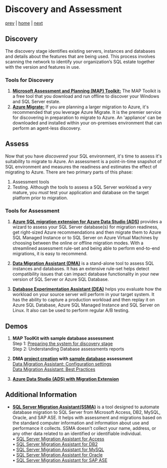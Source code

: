 # Discovery and Assessment

[prev](./choosewhichsql.md) | [home](./readme.md)  | [next](./remediation.md)

## Discovery
The discovery stage identifies existing servers, instances and databases and details about the features that are being used. This process involves scanning the network to identify your organization’s SQL estate together with the version and features in use.

### Tools for Discovery

1. **[Microsoft Assessment and Planning (MAP) Toolkit:](https://www.microsoft.com/en-us/download/details.aspx?id=7826&msclkid=8e7def7ecffe11ec8c3035a0624ed880)**
The MAP Toolkit is a free tool that you download and run offline to discover your Windows and SQL Server estate. 
1. **[Azure Migrate:](https://docs.microsoft.com/azure/migrate/migrate-services-overview)**
If you are planning a larger migration to Azure, it's recommended that you leverage Azure Migrate. It is the premier service for discovering in preparation to migrate to Azure. An 'appliance' can be downloaded and installed within your on-premises environment that can perform an agent-less discovery.

## Assess

Now that you have _discovered_ your SQL environment, it's time to assess it's suitability to migrate to Azure. An assessment is a point-in-time snapshot of SQL environment and measures the readiness and estimates the effect of migrating to Azure. There are two primary parts of this phase:

1. Assessment tools
2. Testing. Although the tools to assess a SQL Server workload a very mature, you _must_ test your application and database on the target platform prior to migration.

### Tools for Assessment

1. **[Azure SQL migration extension for Azure Data Studio (ADS)](https://docs.microsoft.com/sql/azure-data-studio/extensions/azure-sql-migration-extension?view=sql-server-ver16)** provides a wizard to assess your SQL Server database(s) for migration readiness, get right-sized Azure recommendations and then migrate them to Azure SQL Managed Instance or to SQL Server on Azure Virtual Machines by choosing between the online or offline migration modes. With a streamlined assessment rule-set and being able to perform end-to-end migrations, it is easy to recommend.

1. **[Data Migration Assistant (DMA)](https://www.microsoft.com/download/details.aspx?id=53595)** is a stand-alone tool to assess SQL instances and databases. It has an extensive rule-set helps detect compatibility issues that can impact database functionality in your new version of SQL Server or Azure SQL Database.

1. **[Database Experimentation Assistant (DEA)](https://docs.microsoft.com/sql/dea/database-experimentation-assistant-overview?view=sql-server-ver15)** helps you evaluate how the workload on your source server will perform in your target system. It has the ability to capture a production workload and then replay it on Azure SQL Database, Azure SQL Managed Instance and SQL Server on Linux. It also can be used to perform regular A/B testing.

## Demos

1. **MAP ToolKit with sample database assessment** </br>
Step 1: [Preparing the system for discovery stage](https://docs.microsoft.com/sql/sql-server/migrate/guides/sql-server-to-sql-server-upgrade-guide?view=sql-server-ver16#discover-stage) </br>
Step 2: Understanding Database assessments reports </br>

1. **DMA [project creation](https://docs.microsoft.com/sql/dma/dma-migrateonpremsqltosqldb?view=sql-server-ver16#create-a-new-migration-project) with [sample database](https://github.com/microsoft/sql-server-samples/tree/master/samples/databases) assessment** </br>
[Data Migration Assistant: Configuration settings](https://docs.microsoft.com/sql/dma/dma-configurationsettings?view=sql-server-ver16) </br>
[Data Migration Assistant: Best Practices](https://docs.microsoft.com/sql/dma/dma-bestpractices?view=sql-server-ver16)

1. **[Azure Data Studio (ADS) with Migration Extension](https://docs.microsoft.com/sql/azure-data-studio/extensions/azure-sql-migration-extension)**
<!--* MAP_Training_Kit.zip. Available as a separate download. Contains sample database and instructions for completing various exercises.</br>
* MAPSetup.exe. Installation package containing the tool and SQL LocalDB.</br> -->

## Additional Information

* **[SQL Server Migration Assistant(SSMA)](https://docs.microsoft.com/sql/ssma/sql-server-migration-assistant?view=sql-server-ver15)** is a tool designed to automate database migration to SQL Server from Microsoft Access, DB2, MySQL, Oracle, and SAP ASE. It helps with assessment and migrations based on the standard computer information and information about use and performance it collects. SSMA doesn't collect your name, address, or any other data related to an identified or identifiable individual.</br>
• [SQL Server Migration Assistant for Access](https://docs.microsoft.com/sql/ssma/access/sql-server-migration-assistant-for-access-accesstosql?view=sql-server-ver15)</br>
• [SQL Server Migration Assistant for DB2](https://docs.microsoft.com/sql/ssma/db2/sql-server-migration-assistant-for-db2-db2tosql?view=sql-server-ver15)</br>
• [SQL Server Migration Assistant for MySQL](https://docs.microsoft.com/sql/ssma/mysql/sql-server-migration-assistant-for-mysql-mysqltosql?view=sql-server-ver15)</br>
• [SQL Server Migration Assistant for Oracle](https://docs.microsoft.com/sql/ssma/oracle/sql-server-migration-assistant-for-oracle-oracletosql?view=sql-server-ver15) </br>
• [SQL Server Migration Assistant for SAP ASE](https://docs.microsoft.com/sql/ssma/sybase/sql-server-migration-assistant-for-sybase-sybasetosql?view=sql-server-ver15)</br>